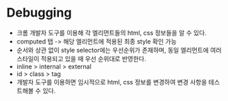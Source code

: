 # Debugging

- 크롬 개발자 도구를 이용해 각 엘리먼트들의 html, css 정보들을 알 수 있다.
- computed 탭 -> 해당 엘리먼트에 적용된 최종 style 확인 가능
- 순서와 상관 없이 style selector에는 우선순위가 존재하며, 동일 엘리먼트에 여러 스타일이 적용되고 있을 때 우선 순위대로 반영한다.
- inline > internal > external
- id > class > tag
- 개발자 도구를 이용하면 임시적으로 html, css 정보를 변경하여 변경 사항을 테스트해볼 수 있다.